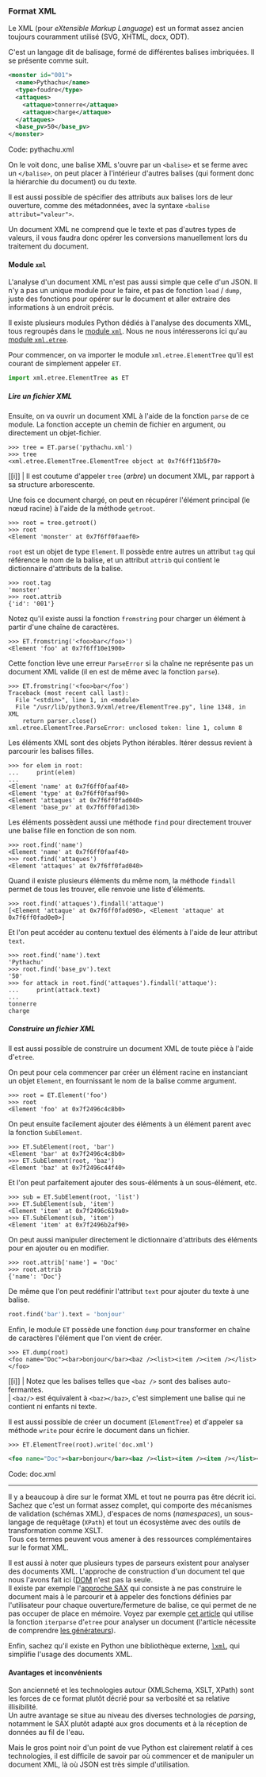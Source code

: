 ### Format XML

Le XML (pour *eXtensible Markup Language*) est un format assez ancien toujours couramment utilisé (SVG, XHTML, docx, ODT).

C'est un langage dit de balisage, formé de différentes balises imbriquées.
Il se présente comme suit.

```xml
<monster id="001">
  <name>Pythachu</name>
  <type>foudre</type>
  <attaques>
    <attaque>tonnerre</attaque>
    <attaque>charge</attaque>
  </attaques>
  <base_pv>50</base_pv>
</monster>
```
Code: pythachu.xml

On le voit donc, une balise XML s'ouvre par un `<balise>` et se ferme avec un `</balise>`, on peut placer à l'intérieur d'autres balises (qui forment donc la hiérarchie du document) ou du texte.

Il est aussi possible de spécifier des attributs aux balises lors de leur ouverture, comme des métadonnées, avec la syntaxe `<balise attribut="valeur">`.

Un document XML ne comprend que le texte et pas d'autres types de valeurs, il vous faudra donc opérer les conversions manuellement lors du traitement du document.

#### Module `xml`

L'analyse d'un document XML n'est pas aussi simple que celle d'un JSON.
Il n'y a pas un unique module pour le faire, et pas de fonction `load` / `dump`, juste des fonctions pour opérer sur le document et aller extraire des informations à un endroit précis.

Il existe plusieurs modules Python dédiés à l'analyse des documents XML, tous regroupés dans le [module `xml`](https://docs.python.org/fr/3/library/xml.html).
Nous ne nous intéresserons ici qu'au [module `xml.etree`](https://docs.python.org/fr/3/library/xml.etree.elementtree.html).

Pour commencer, on va importer le module `xml.etree.ElementTree` qu'il est courant de simplement appeler `ET`.

```python
import xml.etree.ElementTree as ET
```

##### Lire un fichier XML

Ensuite, on va ouvrir un document XML à l'aide de la fonction `parse` de ce module.
La fonction accepte un chemin de fichier en argument, ou directement un objet-fichier.

```pycon
>>> tree = ET.parse('pythachu.xml')
>>> tree
<xml.etree.ElementTree.ElementTree object at 0x7f6ff11b5f70>
```

[[i]]
| Il est coutume d'appeler `tree` (_arbre_) un document XML, par rapport à sa structure arborescente.

Une fois ce document chargé, on peut en récupérer l'élément principal (le nœud racine) à l'aide de la méthode `getroot`.

```pycon
>>> root = tree.getroot()
>>> root
<Element 'monster' at 0x7f6ff0faaef0>
```

`root` est un objet de type `Element`. Il possède entre autres un attribut `tag` qui référence le nom de la balise, et un attribut `attrib` qui contient le dictionnaire d'attributs de la balise.

```pycon
>>> root.tag
'monster'
>>> root.attrib
{'id': '001'}
```

Notez qu'il existe aussi la fonction `fromstring` pour charger un élément à partir d'une chaîne de caractères.

```pycon
>>> ET.fromstring('<foo>bar</foo>')
<Element 'foo' at 0x7f6ff10e1900>
```

Cette fonction lève une erreur `ParseError` si la chaîne ne représente pas un document XML valide (il en est de même avec la fonction `parse`).

```pycon
>>> ET.fromstring('<foo>bar</foo')
Traceback (most recent call last):
  File "<stdin>", line 1, in <module>
  File "/usr/lib/python3.9/xml/etree/ElementTree.py", line 1348, in XML
    return parser.close()
xml.etree.ElementTree.ParseError: unclosed token: line 1, column 8
```

Les éléments XML sont des objets Python itérables.
Itérer dessus revient à parcourir les balises filles.

```pycon
>>> for elem in root:
...     print(elem)
... 
<Element 'name' at 0x7f6ff0faaf40>
<Element 'type' at 0x7f6ff0faaf90>
<Element 'attaques' at 0x7f6ff0fad040>
<Element 'base_pv' at 0x7f6ff0fad130>
```

Les éléments possèdent aussi une méthode `find` pour directement trouver une balise fille en fonction de son nom.

```pycon
>>> root.find('name')
<Element 'name' at 0x7f6ff0faaf40>
>>> root.find('attaques')
<Element 'attaques' at 0x7f6ff0fad040>
```

Quand il existe plusieurs éléments du même nom, la méthode `findall` permet de tous les trouver, elle renvoie une liste d'éléments.

```pycon
>>> root.find('attaques').findall('attaque')
[<Element 'attaque' at 0x7f6ff0fad090>, <Element 'attaque' at 0x7f6ff0fad0e0>]
```

Et l'on peut accéder au contenu textuel des éléments à l'aide de leur attribut `text`.

```pycon
>>> root.find('name').text
'Pythachu'
>>> root.find('base_pv').text
'50'
>>> for attack in root.find('attaques').findall('attaque'):
...     print(attack.text)
... 
tonnerre
charge
```

##### Construire un fichier XML

Il est aussi possible de construire un document XML de toute pièce à l'aide d'`etree`.

On peut pour cela commencer par créer un élément racine en instanciant un objet `Element`, en fournissant le nom de la balise comme argument.

```pycon
>>> root = ET.Element('foo')
>>> root
<Element 'foo' at 0x7f2496c4c8b0>
```

On peut ensuite facilement ajouter des éléments à un élément parent avec la fonction `SubElement`.

```pycon
>>> ET.SubElement(root, 'bar')
<Element 'bar' at 0x7f2496c4c8b0>
>>> ET.SubElement(root, 'baz')
<Element 'baz' at 0x7f2496c44f40>
```

Et l'on peut parfaitement ajouter des sous-éléments à un sous-élément, etc.

```pycon
>>> sub = ET.SubElement(root, 'list')
>>> ET.SubElement(sub, 'item')
<Element 'item' at 0x7f2496c619a0>
>>> ET.SubElement(sub, 'item')
<Element 'item' at 0x7f2496b2af90>
```

On peut aussi manipuler directement le dictionnaire d'attributs des éléments pour en ajouter ou en modifier.

```pycon
>>> root.attrib['name'] = 'Doc'
>>> root.attrib
{'name': 'Doc'}
```

De même que l'on peut redéfinir l'attribut `text` pour ajouter du texte à une balise.

```python
root.find('bar').text = 'bonjour'
```

Enfin, le module `ET` possède une fonction `dump` pour transformer en chaîne de caractères l'élément que l'on vient de créer.

```pycon
>>> ET.dump(root)
<foo name="Doc"><bar>bonjour</bar><baz /><list><item /><item /></list></foo>
```

[[i]]
| Notez que les balises telles que `<baz />` sont des balises auto-fermantes.  
| `<baz/>` est équivalent à `<baz></baz>`, c'est simplement une balise qui ne contient ni enfants ni texte.

Il est aussi possible de créer un document (`ElementTree`) et d'appeler sa méthode `write` pour écrire le document dans un fichier.

```pycon
>>> ET.ElementTree(root).write('doc.xml')
```

```xml
<foo name="Doc"><bar>bonjour</bar><baz /><list><item /><item /></list></foo>
```
Code: doc.xml

---------------------

Il y a beaucoup à dire sur le format XML et tout ne pourra pas être décrit ici.
Sachez que c'est un format assez complet, qui comporte des mécanismes de validation (schémas XML), d'espaces de noms (_namespaces_), un sous-langage de requêtage (`XPath`) et tout un écosystème avec des outils de transformation comme XSLT.  
Tous ces termes peuvent vous amener à des ressources complémentaires sur le format XML.

Il est aussi à noter que plusieurs types de parseurs existent pour analyser des documents XML.
L'approche de construction d'un document tel que nous l'avons fait ici ([DOM](https://fr.wikipedia.org/wiki/Document_Object_Model) n'est pas la seule.  
Il existe par exemple l'[approche SAX](https://fr.wikipedia.org/wiki/Simple_API_for_XML) qui consiste à ne pas construire le document mais à le parcourir et à appeler des fonctions définies par l'utilisateur pour chaque ouverture/fermeture de balise, ce qui permet de ne pas occuper de place en mémoire.
Voyez par exemple [cet article](https://zestedesavoir.com/articles/152/la-puissance-cachee-des-coroutines/) qui utilise la fonction `iterparse` d'`etree` pour analyser un document (l'article nécessite de comprendre [les générateurs](https://zestedesavoir.com/tutoriels/954/notions-de-python-avancees/3-further/1-generators/)).

Enfin, sachez qu'il existe en Python une bibliothèque externe, [`lxml`](https://lxml.de/), qui simplifie l'usage des documents XML.

#### Avantages et inconvénients

Son ancienneté et les technologies autour (XMLSchema, XSLT, XPath) sont les forces de ce format plutôt décrié pour sa verbosité et sa relative illisibilité.  
Un autre avantage se situe au niveau des diverses technologies de _parsing_, notamment le SAX plutôt adapté aux gros documents et à la réception de données au fil de l'eau.

Mais le gros point noir d'un point de vue Python est clairement relatif à ces technologies, il est difficile de savoir par où commencer et de manipuler un document XML, là où JSON est très simple d'utilisation.
